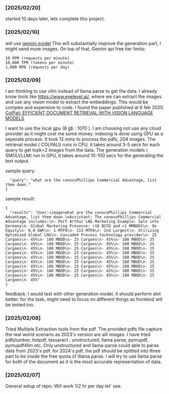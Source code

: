 ### [2025/02/20]
started 10 days later, lets complete this project. 



### [2025/02/10]
will use [gemini model](https://github.com/googleapis/python-genai/releases) 
This will substantially improve the generation part, I might send more images. 
On top of that, Gemini api free tier limits:
```
10 RPM (requests per minute)
10,000 TPM (tokens per minute)
1,000 RPD (requests per day)
```


### [2025/02/09]

I am thinking to use vllm instead of llama parse to get the data. I already know tools like https://www.eyelevel.ai/, where we can extract the images and use any vision model to extract the embeddings. This would be complex and expensive to code. 
I found the paper published at 6 feb 2025: [ColPali: EFFICIENT DOCUMENT RETRIEVAL WITH VISION LANGUAGE MODELS](https://arxiv.org/pdf/2407.01449)

I want to use the local gpu (8 gb : 1070 ). I am choosing not use any cloud provider as it might cost me some money.
indexing is done using GPU as a seperate process. It took 12 mins to process the pdfs, 204 images. 
The retrieval model ( COLPALI) runs in CPU, it takes around 3-5 secs for each query to get topk=2 images from the data. 
The generation models ( SMOLVLLM) run in GPU, it takes around 10-100 secs for the generating the text output. 

sample query:
```{
  "query": "what are the conocoPhillips Commercial Advantage, list them down."
}
```
sample result:

```
{
  "results": "User:<image>what are the conocoPhillips Commercial Advantage, list them down.\nAssistant: The conocoPhillips Commercial Advantage includes:\n- Port Arthur LNG Marketing Example: Sale into Germany\n- Global Marketing Presence: >10 BCFD and >1 MMBOD1\n- 9x Equity\n- 6.0 GWh\n- 1 MTPA\n- 113 MTPA\n- 2nd Largest\n- Utilizing Optimized Global LNG\n- Cascade® Process technology provider\n- 25 Cargoes\n- 45%\n- 180 MBOD\n- 25 Cargoes\n- 45%\n- 180 MBOD\n- 25 Cargoes\n- 45%\n- 180 MBOD\n- 25 Cargoes\n- 45%\n- 180 MBOD\n- 25 Cargoes\n- 45%\n- 180 MBOD\n- 25 Cargoes\n- 45%\n- 180 MBOD\n- 25 Cargoes\n- 45%\n- 180 MBOD\n- 25 Cargoes\n- 45%\n- 180 MBOD\n- 25 Cargoes\n- 45%\n- 180 MBOD\n- 25 Cargoes\n- 45%\n- 180 MBOD\n- 25 Cargoes\n- 45%\n- 180 MBOD\n- 25 Cargoes\n- 45%\n- 180 MBOD\n- 25 Cargoes\n- 45%\n- 180 MBOD\n- 25 Cargoes\n- 45%\n- 180 MBOD\n- 25 Cargoes\n- 45%\n- 180 MBOD\n- 25 Cargoes\n- 45%\n- 180 MBOD\n- 25 Cargoes\n- 45%\n- 180 MBOD\n- 25 Cargoes\n- 45%\n- 180 MBOD\n- 25 Cargoes\n- 45%"
}
```

feedback:
I would test with other generation model, it should perform alot better. 
for the task, might need to focus on different things as frontend will be tested too. 


### [2025/02/08]

Tried Multiple Extraction tools from the pdf. The provided pdfs file capture the real world scenario as 2023's version are alll images. 
I have tried pdfplumber, hotpdf, tessaract , unstructured, llama parse, pymupdf, pymupdf4llm etc. 
Only unstructured and llama-parse could able to parse data from 2023's pdf. 
for 2024's pdf, the pdf should be splitted into three part to be inside the free quota of lllama parse. 
I will try to use llama parse for both of the document as it is the most accurate representation of data. 

### [2025/02/07]

General setup of repo: Will work 1/2 hr per day let' see. 